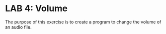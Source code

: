 # LAB 4: Volume

The purpose of this exercise is to create a program to change the volume of an audio file.
